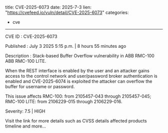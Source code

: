  
title: CVE-2025-6073
date: 2025-7-3
lien: "https://cvefeed.io/vuln/detail/CVE-2025-6073"
categories:
  - cve
---

CVE ID : CVE-2025-6073

Published :  July 3
2025
5:15 p.m. | 8 hours
55 minutes ago

Description : Stack-based Buffer Overflow vulnerability in ABB RMC-100
ABB RMC-100 LITE.

When the REST interface is enabled by the user
and an attacker gains access to
the control network
and user/password broker authentication is enabled
and
CVE-2025-6074 is exploited
the attacker can overflow the buffer for username or
password.




This issue affects RMC-100: from 2105457-043 through 2105457-045; RMC-100 LITE: from 2106229-015 through 2106229-016.

Severity: 7.5 | HIGH

Visit the link for more details
such as CVSS details
affected products
timeline
and more...
